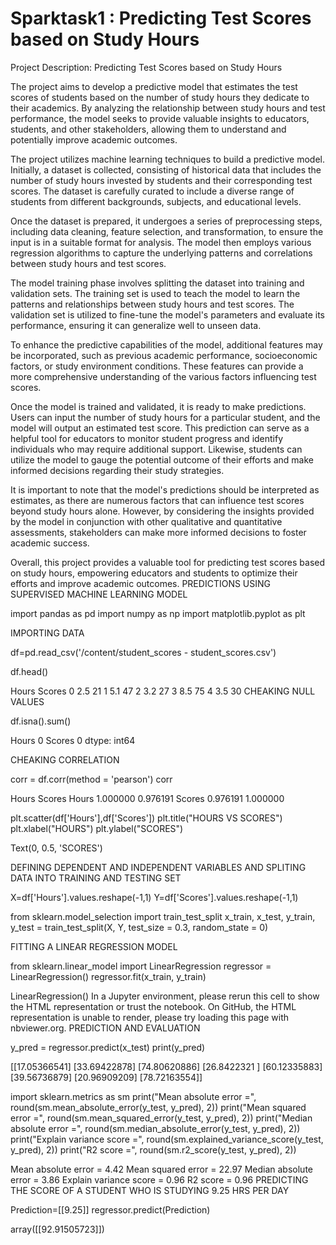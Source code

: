 # Sparktask1 : Predicting Test Scores based on Study Hours
Project Description: Predicting Test Scores based on Study Hours

The project aims to develop a predictive model that estimates the test scores of students based on the number of study hours they dedicate to their academics. By analyzing the relationship between study hours and test performance, the model seeks to provide valuable insights to educators, students, and other stakeholders, allowing them to understand and potentially improve academic outcomes.

The project utilizes machine learning techniques to build a predictive model. Initially, a dataset is collected, consisting of historical data that includes the number of study hours invested by students and their corresponding test scores. The dataset is carefully curated to include a diverse range of students from different backgrounds, subjects, and educational levels.

Once the dataset is prepared, it undergoes a series of preprocessing steps, including data cleaning, feature selection, and transformation, to ensure the input is in a suitable format for analysis. The model then employs various regression algorithms to capture the underlying patterns and correlations between study hours and test scores.

The model training phase involves splitting the dataset into training and validation sets. The training set is used to teach the model to learn the patterns and relationships between study hours and test scores. The validation set is utilized to fine-tune the model's parameters and evaluate its performance, ensuring it can generalize well to unseen data.

To enhance the predictive capabilities of the model, additional features may be incorporated, such as previous academic performance, socioeconomic factors, or study environment conditions. These features can provide a more comprehensive understanding of the various factors influencing test scores.

Once the model is trained and validated, it is ready to make predictions. Users can input the number of study hours for a particular student, and the model will output an estimated test score. This prediction can serve as a helpful tool for educators to monitor student progress and identify individuals who may require additional support. Likewise, students can utilize the model to gauge the potential outcome of their efforts and make informed decisions regarding their study strategies.

It is important to note that the model's predictions should be interpreted as estimates, as there are numerous factors that can influence test scores beyond study hours alone. However, by considering the insights provided by the model in conjunction with other qualitative and quantitative assessments, stakeholders can make more informed decisions to foster academic success.

Overall, this project provides a valuable tool for predicting test scores based on study hours, empowering educators and students to optimize their efforts and improve academic outcomes.
 PREDICTIONS USING SUPERVISED MACHINE LEARNING MODEL

import pandas as pd
import numpy as np 
import matplotlib.pyplot as plt

     
IMPORTING DATA


df=pd.read_csv('/content/student_scores - student_scores.csv')
     

df.head()
     
Hours	Scores
0	2.5	21
1	5.1	47
2	3.2	27
3	8.5	75
4	3.5	30
CHEAKING NULL VALUES


df.isna().sum()
     
Hours     0
Scores    0
dtype: int64


     
CHEAKING CORRELATION


corr = df.corr(method = 'pearson')
corr
     
Hours	Scores
Hours	1.000000	0.976191
Scores	0.976191	1.000000

plt.scatter(df['Hours'],df['Scores'])
plt.title("HOURS VS SCORES")
plt.xlabel("HOURS")
plt.ylabel("SCORES")
     
Text(0, 0.5, 'SCORES')

DEFINING DEPENDENT AND INDEPENDENT VARIABLES AND SPLITING DATA INTO TRAINING AND TESTING SET


X=df['Hours'].values.reshape(-1,1)
Y=df['Scores'].values.reshape(-1,1)
     

from sklearn.model_selection import train_test_split
x_train, x_test, y_train, y_test = train_test_split(X, Y, test_size = 0.3, random_state = 0)
     
FITTING A LINEAR REGRESSION MODEL


from sklearn.linear_model import LinearRegression
regressor = LinearRegression()
regressor.fit(x_train, y_train)
     
LinearRegression()
In a Jupyter environment, please rerun this cell to show the HTML representation or trust the notebook.
On GitHub, the HTML representation is unable to render, please try loading this page with nbviewer.org.
PREDICTION AND EVALUATION


y_pred = regressor.predict(x_test)
print(y_pred)
     
[[17.05366541]
 [33.69422878]
 [74.80620886]
 [26.8422321 ]
 [60.12335883]
 [39.56736879]
 [20.96909209]
 [78.72163554]]

import sklearn.metrics as sm
print("Mean absolute error =", round(sm.mean_absolute_error(y_test, y_pred), 2)) 
print("Mean squared error =", round(sm.mean_squared_error(y_test, y_pred), 2)) 
print("Median absolute error =", round(sm.median_absolute_error(y_test, y_pred), 2)) 
print("Explain variance score =", round(sm.explained_variance_score(y_test, y_pred), 2)) 
print("R2 score =", round(sm.r2_score(y_test, y_pred), 2))
     
Mean absolute error = 4.42
Mean squared error = 22.97
Median absolute error = 3.86
Explain variance score = 0.96
R2 score = 0.96
PREDICTING THE SCORE OF A STUDENT WHO IS STUDYING 9.25 HRS PER DAY


Prediction=[[9.25]]
regressor.predict(Prediction)
     
array([[92.91505723]])
